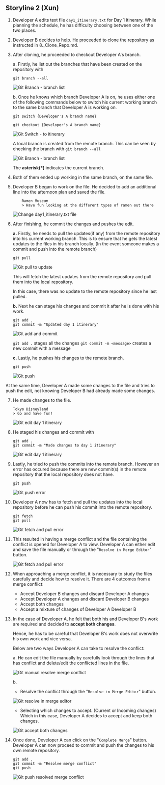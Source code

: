 ## Storyline 2 (Xun)
1. Developer A edits text file `day1_itinerary.txt` for Day 1 itinerary. While planning the schedule, he has difficulty choosing between one of the two places.

2. Developer B decides to help. He proceeded to clone the repository as instructed in 8._Clone_Repo.md.

3. After cloning, he proceeded to checkout Developer A's branch.

    a. Firstly, he list out the branches that have been created on the repository with
    
    ```
    git branch --all
    ```
    
    ![Git Branch - branch list](../images/4_2/4_2_git_branch_list_repo.png)

    b. Once he knows which branch Developer A is on, he uses either one of the following commands below to switch his current working branch to the same branch that Developer A is working on.
    
    ```
    git switch {Developer's A branch name} 
    ```
    
    ```
    git checkout {Developer's A branch name}
    ```

    ![Git Switch - to itinerary](../images/4_2/4_2_git_switch_to_itinerary.png)

    A local branch is created from the remote branch. This can be seen by checking the branch with `git branch --all`

    ![Git Branch - branch list](../images/4_2/4_2_git_branch_list_repo_in_itinerary.png)

    The **asterisk(*)** indicates the current branch.
    
4. Both of them ended up working in the same branch, on the same file.

5. Developer B began to work on the file. He decided to add an additional line into the afternoon plan and saved the file.
    
    ```
        Ramen Museum
        > Have fun looking at the different types of ramen out there
    ```

    ![Change day1_itinerary.txt file](../images/4_2/4_2_day1_add_afternoon_devB.png)


6. After finishing, he commit the changes  and pushes the edit.

    **a.** Firstly, he needs to pull the updates(if any) from the remote repository into his current working branch. This is to ensure that he gets the latest updates to the files in his branch locally. (In the event someone makes a commit and push into the remote branch)

    ```
    git pull
    ```

    ![Git pull to update](../images/4_2/4_2_git_pull_itinerary_uptodate.png)

    This will fetch the latest updates from the remote repository and pull them into the local repository.

    In this case, there was no update to the remote repository since he last pulled.

    **b.** Next he can stage his changes and commit it after he is done with his work.
    ```
    git add .
    git commit -m "Updated day 1 itinerary"
    ```    

    ![Git add and commit](../images/4_2/4_2_git_pull_itinerary_uptodate.png)

    `git add .` stages all the changes
    `git commit -m <message>` creates a new commit with a message


    **c.** Lastly, he pushes his changes to the remote branch.

    ```
    git push
    ```

    ![Git push](../images/4_2/4_2_git_push_devB_after_update.png)

At the same time, Developer A made some changes to the file and tries to push the edit, not knowing Developer B had already made some changes.

7. He made changes to the file.
    ```
    Tokyo Disneyland
    > Go and have fun!
    ```

    ![Git edit day 1 itinerary](../images/4_2/4_2_day1_add_afternoon_devA.png)


8. He staged his changes and commit with 

    ```
    git add .
    git commit -m "Made changes to day 1 itinerary"
    ```

    ![Git edit day 1 itinerary](../images/4_2/4_2_day1_add%26commit.png)


9. Lastly, he tried to push the commits into the remote branch. However an error has occured because there are new commit(s) in the remote repository that the local repository does not have.

    ```
    git push
    ```    

    ![Git push error](../images/4_2/4_2_git_push_conflict.png)

10. Developer A now has to fetch and pull the updates into the local repository before he can push his commit into the remote repository.

    ```
    git fetch
    git pull
    ```
    ![Git fetch and pull error](../images/4_2/4_2_git_fetch%26pull_error.png)

11. This resulted in having a merge conflict and the file containing the conflict is opened for Developer A to view. Developer A can either edit and save the file manually or through the "`Resolve in Merge Editor`" button.

    ![Git fetch and pull error](../images/4_2/4_2_git_pull_error_merge_conflict.png)

12. When approaching a merge conflict, it is necessary to study the files carefully and decide how to resolve it. There are 4 outcomes from a merge conflict:

    - Accept Developer B changes and discard Developer A changes
    - Accept Developer A changes and discard Developer B changes
    - Accept both changes
    - Accept a mixture of changes of Developer A Developer B


13. In the case of Developer A, he felt that both his and Developer B's work are required and decided to **accept both changes**. 

    Hence, he has to be careful that Developer B's work does not overwrite his own work and vice versa. 
    
    Below are two ways Developer A can take to resolve the conflict:

    a. He can edit the file manually by carefully look through the lines that has conflict and delete/edit the conflicted lines in the file.

    ![Git manual resolve merge conflict](../images/4_2/4_2_merge_conflict_manual_resolve.png)

    b. 
    - Resolve the conflict through the "`Resolve in Merge Editor`" button.

    ![Git resolve in merge editor](../images/4_2/4_2_merge_editor.png)

    - Selecting which changes to accept. (Current or Incoming changes)
    Which in this case, Developer A decides to accept and keep both changes.

    ![Git accept both changes](../images/4_2/4_2_merge_conflict_accept_both.png)

14. Once done, Developer A can click on the "`Complete Merge`" button. Developer A can now proceed to commit and push the changes to his own remote repository.
    ```
    git add .
    git commit -m "Resolve merge conflict"
    git push
    ```

    ![Git push resolved merge conflict](../images/4_2/4_2_git_push_resolved_merge_conflict.png)
